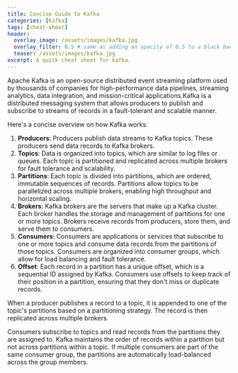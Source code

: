 ```yaml
---
title: Concise Guide to Kafka
categories: [Kafka]
tags: [cheat-sheet]
header:
  overlay_image: /assets/images/kafka.jpg
  overlay_filter: 0.5 # same as adding an opacity of 0.5 to a black background
  teaser: /assets/images/kafka.jpg
excerpt: A quick cheat sheet for kafka.
---
```


Apache Kafka is an open-source distributed event streaming platform used by thousands of companies for high-performance data pipelines, streaming analytics, data integration, and mission-critical applications.Kafka is a distributed messaging system that allows producers to publish and subscribe to streams of records in a fault-tolerant and scalable manner.

Here's a concise overview on how Kafka works:

1. **Producers**: Producers publish data streams to Kafka topics. These producers send data records to Kafka brokers.
2. **Topics**: Data is organized into topics, which are similar to log files or queues. Each topic is partitioned and replicated across multiple brokers for fault tolerance and scalability.
3. **Partitions**: Each topic is divided into partitions, which are ordered, immutable sequences of records. Partitions allow topics to be parallelized across multiple brokers, enabling high throughput and horizontal scaling.
4. **Brokers**: Kafka brokers are the servers that make up a Kafka cluster. Each broker handles the storage and management of partitions for one or more topics. Brokers receive records from producers, store them, and serve them to consumers.
5. **Consumers**: Consumers are applications or services that subscribe to one or more topics and consume data records from the partitions of those topics. Consumers are organized into consumer groups, which allow for load balancing and fault tolerance.
6. **Offset**: Each record in a partition has a unique offset, which is a sequential ID assigned by Kafka. Consumers use offsets to keep track of their position in a partition, ensuring that they don't miss or duplicate records.

When a producer publishes a record to a topic, it is appended to one of the topic's partitions based on a partitioning strategy. The record is then replicated across multiple brokers.

Consumers subscribe to topics and read records from the partitions they are assigned to. Kafka maintains the order of records within a partition but not across partitions within a topic. If multiple consumers are part of the same consumer group, the partitions are automatically load-balanced across the group members.
